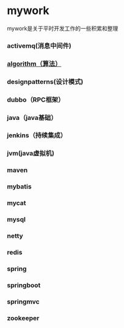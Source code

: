 # mywork
mywork是关于平时开发工作的一些积累和整理
### activemq(消息中间件)
### [algorithm（算法）](https://github.com/chenshi178/mywork/tree/master/algorithm)
### designpatterns(设计模式)
### dubbo（RPC框架）
### java（java基础）
### jenkins（持续集成）
### jvm(java虚拟机)
### maven
### mybatis
### mycat
### mysql
### netty
### redis
### spring
### springboot
### springmvc
### zookeeper

